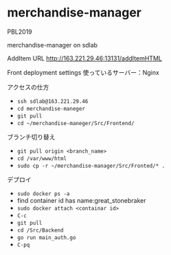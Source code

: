 # merchandise-manager
PBL2019

merchandise-manager on sdlab

AddItem URL
http://163.221.29.46:13131/addItemHTML

Front deployment settings
使っているサーバー：Nginx

アクセスの仕方
*  `ssh sdlab@163.221.29.46`
*  `cd merchandise-maneger`  
*  `git pull`  
*  `cd ~/merchandise-maneger/Src/Frontend/` 

ブランチ切り替え
*  `git pull origin <branch_name>`  
*  `cd /var/www/html`  
*  `sudo cp -r ~/merchandise-manager/Src/Fronted/* .`  

デプロイ
* `sudo docker ps -a`
* find container id has name:great_stonebraker
* `sudo docker attach <containar id>`
* `C-c`
* `git pull`
* `cd /Src/Backend`
* `go run main_auth.go`
* `C-pq`
